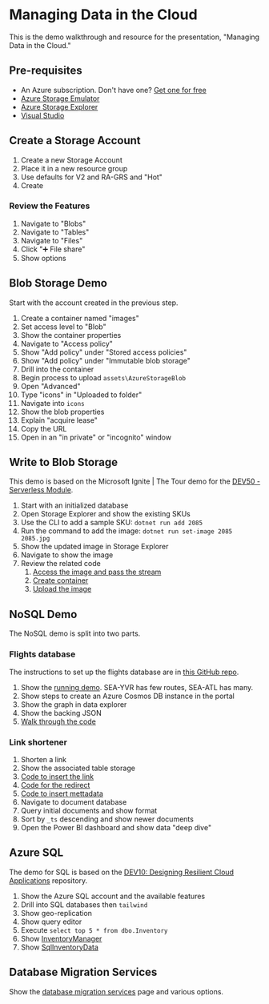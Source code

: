 # Managing Data in the Cloud

This is the demo walkthrough and resource for the presentation, "Managing Data in the Cloud."

## Pre-requisites

* An Azure subscription. Don't have one? [Get one for free](https://jlik.me/fsj)
* [Azure Storage Emulator](https://jlik.me/fsk)
* [Azure Storage Explorer](https://jlik.me/fsn)
* [Visual Studio](https://jlik.me/fso)

## Create a Storage Account

1. Create a new Storage Account
2. Place it in a new resource group
3. Use defaults for V2 and RA-GRS and "Hot"
4. Create

### Review the Features

1. Navigate to "Blobs"
2. Navigate to "Tables"
3. Navigate to "Files"
4. Click "➕ File share"
5. Show options

## Blob Storage Demo

Start with the account created in the previous step.

1. Create a container named "images"
2. Set access level to "Blob"
3. Show the container properties
4. Navigate to "Access policy"
5. Show "Add policy" under "Stored access policies"
6. Show "Add policy" under "Immutable blob storage"
7. Drill into the container
8. Begin process to upload `assets\AzureStorageBlob`
9. Open "Advanced"
10. Type "icons" in "Uploaded to folder"
11. Navigate into `icons`
12. Show the blob properties
13. Explain "acquire lease"
14. Copy the URL
15. Open in an "in private" or "incognito" window

## Write to Blob Storage

This demo is based on the Microsoft Ignite | The Tour demo for the [DEV50 - Serverless Module](https://github.com/Microsoft/IgniteTheTour/tree/master/DEV%20-%20Building%20your%20Applications%20for%20the%20Cloud/DEV50).

1. Start with an initialized database
2. Open Storage Explorer and show the existing SKUs
3. Use the CLI to add a sample SKU:
    `dotnet run add 2085`
1. Run the command to add the image:
    `dotnet run set-image 2085 2085.jpg`
1. Show the updated image in Storage Explorer
2. Navigate to show the image
3. Review the related code
    1. [Access the image and pass the stream](https://github.com/Microsoft/IgniteTheTour/blob/master/DEV%20-%20Building%20your%20Applications%20for%20the%20Cloud/DEV50/src/TailwindTraderServerless/CLI/Image.cs)
    1. [Create container](https://github.com/Microsoft/IgniteTheTour/blob/master/DEV%20-%20Building%20your%20Applications%20for%20the%20Cloud/DEV50/src/TailwindTraderServerless/DataAccess/StorageAccess.cs#L41-L52)
    1. [Upload the image](https://github.com/Microsoft/IgniteTheTour/blob/master/DEV%20-%20Building%20your%20Applications%20for%20the%20Cloud/DEV50/src/TailwindTraderServerless/DataAccess/StorageAccess.cs#L94-L108)

## NoSQL Demo

The NoSQL demo is split into two parts.

### Flights database

The instructions to set up the flights database are in [this GitHub repo](https://github.com/anthonychu/cosmosdb-gremlin-flights).

1. Show the [running demo](https://cosmosdb-flights.azurewebsites.net/). SEA-YVR has few routes, SEA-ATL has many.
2. Show steps to create an Azure Cosmos DB instance in the portal
3. Show the graph in data explorer
4. Show the backing JSON
5. [Walk through the code](https://github.com/anthonychu/cosmosdb-gremlin-flights/blob/master/CosmosDBGremlinFlights.Web/Controllers/HomeController.cs)

### Link shortener

1. Shorten a link
2. Show the associated table storage
3. [Code to insert the link](https://github.com/JeremyLikness/jlik.me/blob/master/jlikme.corefn/FunctionHost.cs#L98-L212)
4. [Code for the redirect](https://github.com/JeremyLikness/jlik.me/blob/master/jlikme.corefn/FunctionHost.cs#L214-L277)
5. [Code to insert mettadata](https://github.com/JeremyLikness/jlik.me/blob/master/jlikme.corefn/FunctionHost.cs#L285-L384)
6. Navigate to document database
7. Query initial documents and show format
8. Sort by `_ts` descending and show newer documents
9. Open the Power BI dashboard and show data "deep dive"

## Azure SQL

The demo for SQL is based on the [DEV10: Designing Resilient Cloud Applications](https://github.com/Microsoft/IgniteTheTour/tree/master/DEV%20-%20Building%20your%20Applications%20for%20the%20Cloud/DEV10) repository.

1. Show the Azure SQL account and the available features
2. Drill into SQL databases then `tailwind`
3. Show geo-replication
4. Show query editor
5. Execute `select top 5 * from dbo.Inventory`
6. Show [InventoryManager](https://github.com/Microsoft/IgniteTheTour/blob/master/DEV%20-%20Building%20your%20Applications%20for%20the%20Cloud/DEV10/src/inventory-service/InventoryService.Api/Services/InventoryManager.cs)
7. Show [SqlInventoryData](https://github.com/Microsoft/IgniteTheTour/blob/master/DEV%20-%20Building%20your%20Applications%20for%20the%20Cloud/DEV10/src/inventory-service/InventoryService.Api/Services/SqlInventoryData.cs)

## Database Migration Services

Show the [database migration services](https://jlik.me/fs2) page and various options.
